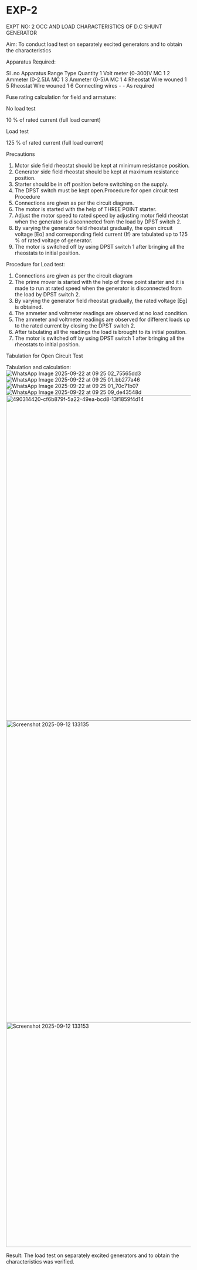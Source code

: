 # EXP-2
EXPT NO: 2 OCC AND LOAD CHARACTERISTICS OF D.C SHUNT GENERATOR

Aim:
To conduct load test on separately excited generators and to obtain the characteristics

Apparatus Required:

Sl .no	Apparatus	Range	Type	Quantity
1	Volt meter	(0-300)V	MC	1
2	Ammeter	(0-2.5)A	MC	1
3	Ammeter	(0-5)A	MC	1
4	Rheostat		Wire wouned	1
5	Rheostat		Wire wouned	1
6	Connecting wires	-	-	As required

Fuse rating calculation for field and armature:

No load test

10 % of rated current (full load current)

Load test

125 % of rated current (full load current)

Precautions

1.   Motor side field rheostat should be kept at minimum resistance position.
2.   Generator side field rheostat should be kept at maximum resistance position.
3.   Starter should be in off position before switching on the supply.
4.   The DPST switch must be kept open.Procedure for open circuit test
Procedure
1.   Connections are given as per the circuit diagram.
2.   The motor is started with the help of THREE POINT starter.
3.   Adjust the motor speed to rated speed by adjusting motor field rheostat when the generator is disconnected from the load by DPST switch 2.
4.   By  varying  the  generator  field  rheostat  gradually,  the  open  circuit  voltage  [Eo]  and corresponding field current (If) are tabulated up to 125 % of rated voltage of generator.
5.   The motor is switched off by using DPST switch 1 after bringing all the rheostats to initial position.

Procedure for Load test:

1.   Connections are given as per the circuit diagram
2.   The prime mover is started with the help of three point starter and it is made to run at rated speed when the generator is disconnected from the load by DPST switch 2.
3.   By varying the generator field rheostat gradually, the rated voltage [Eg] is obtained.
4.   The ammeter and voltmeter readings are observed at no load condition.
5.   The ammeter and voltmeter readings are observed for different loads up to the rated current by closing the DPST switch 2.
6.   After tabulating all the readings the load is brought to its initial position.
7.   The motor is switched off by using DPST switch 1 after bringing all the rheostats to initial position.

Tabulation for Open Circuit Test

Tabulation and calculation:
![WhatsApp Image 2025-09-22 at 09 25 02_75565dd3](https://github.com/user-attachments/assets/9757fbc8-aea6-44b0-bd24-6f2b4b3400c0)
![WhatsApp Image 2025-09-22 at 09 25 01_bb277a46](https://github.com/user-attachments/assets/eb503383-ba63-4b29-8ed7-1c7b577e7e1e)
![WhatsApp Image 2025-09-22 at 09 25 01_70c71b07](https://github.com/user-attachments/assets/4514d955-bb2e-4bcd-87c8-e5149ddd806c)
![WhatsApp Image 2025-09-22 at 09 25 09_de43548d](https://github.com/user-attachments/assets/7348fb0b-7dd1-470e-80df-bb210807a03e)
<img width="975" height="885" alt="490314420-cf6b879f-5a22-49ea-bcd8-13f1859f4d14" src="https://github.com/user-attachments/assets/feb8ed84-d206-493d-963a-94fefd68f3c7" />
<img width="1902" height="821" alt="Screenshot 2025-09-12 133135" src="https://github.com/user-attachments/assets/914e511d-ddbe-4512-84ae-f06883e562c6" />
<img width="1863" height="612" alt="Screenshot 2025-09-12 133153" src="https://github.com/user-attachments/assets/46dcc636-61a7-447d-b422-e72b299e1fba" />


Result:
The load test on separately excited generators and to obtain the characteristics was verified.
